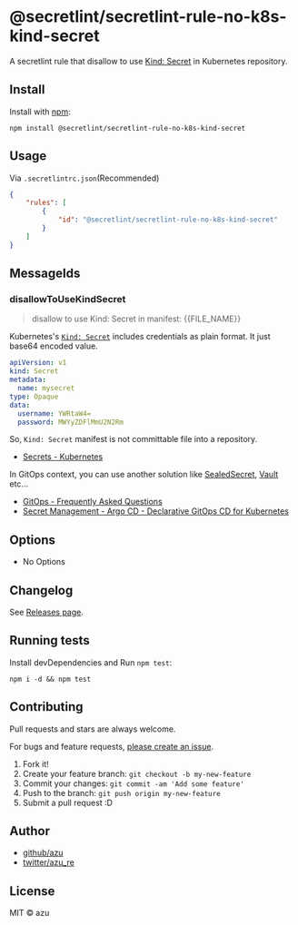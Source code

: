 # @secretlint/secretlint-rule-no-k8s-kind-secret

A secretlint rule that disallow to use [Kind: Secret](https://kubernetes.io/docs/concepts/configuration/secret/) in Kubernetes repository. 

## Install

Install with [npm](https://www.npmjs.com/):

    npm install @secretlint/secretlint-rule-no-k8s-kind-secret

## Usage

Via `.secretlintrc.json`(Recommended)

```json
{
    "rules": [
        {
            "id": "@secretlint/secretlint-rule-no-k8s-kind-secret"
        }
    ]
}
```

## MessageIds

### disallowToUseKindSecret
> disallow to use Kind: Secret in manifest: {{FILE_NAME}}

Kubernetes's [`Kind: Secret`]((https://kubernetes.io/docs/concepts/configuration/secret)) includes credentials as plain format.
It just base64 encoded value.

```yaml
apiVersion: v1
kind: Secret
metadata:
  name: mysecret
type: Opaque
data:
  username: YWRtaW4=
  password: MWYyZDFlMmU2N2Rm
```

So, `Kind: Secret` manifest is not committable file into a repository.

- [Secrets - Kubernetes](https://kubernetes.io/docs/concepts/configuration/secret/)

In GitOps context, you can use another solution like [SealedSecret](https://github.com/bitnami-labs/sealed-secrets), [Vault](https://www.vaultproject.io/) etc...

- [GitOps - Frequently Asked Questions](https://www.weave.works/technologies/gitops-frequently-asked-questions/#manage-secrets)
- [Secret Management - Argo CD - Declarative GitOps CD for Kubernetes](https://argoproj.github.io/argo-cd/operator-manual/secret-management/)

## Options

- No Options

## Changelog

See [Releases page](https://github.com/secretlint/secretlint/releases).

## Running tests

Install devDependencies and Run `npm test`:

    npm i -d && npm test

## Contributing

Pull requests and stars are always welcome.

For bugs and feature requests, [please create an issue](https://github.com/secretlint/secretlint/issues).

1. Fork it!
2. Create your feature branch: `git checkout -b my-new-feature`
3. Commit your changes: `git commit -am 'Add some feature'`
4. Push to the branch: `git push origin my-new-feature`
5. Submit a pull request :D

## Author

- [github/azu](https://github.com/azu)
- [twitter/azu_re](https://twitter.com/azu_re)

## License

MIT © azu
